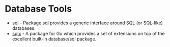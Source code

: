 # Database Tools

- [sql](https://pkg.go.dev/database/sql) - Package sql provides a generic interface around SQL (or SQL-like) databases.
- [sqlx](https://github.com/jmoiron/sqlx) - A package for Go which provides a set of extensions on top of the excellent built-in database/sql package.
